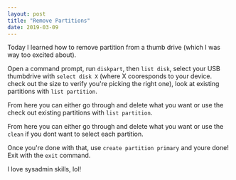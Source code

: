 ```yaml
---
layout: post
title: "Remove Partitions"
date: 2019-03-09
---
```


Today I learned how to remove partition from a thumb drive (which I was way too excited about). 
<p>
Open a command prompt, run <code>diskpart</code>, then <code>list disk</code>, select your USB thumbdrive with <code>select disk X</code> 
(where X cooresponds to your device. check out the size to verify you're picking the right one), 
look at existing partitions with <code>list partition</code>. 
<p>
From here you can either go through and delete what you want or use the check 
out existing partitions with <code>list partition</code>. 
<p>From here you can either go through and delete what you want or use the 
<code>clean</code> if you dont want to select each partition. 
<p>Once you're done with that, use <code>create partition primary</code> and youre
done! Exit with the <code>exit</code> command. 
<p>
I love sysadmin skills, lol!
